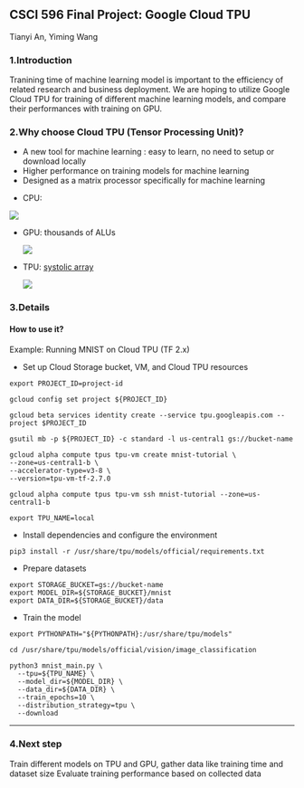 ## CSCI 596 Final Project: Google Cloud TPU

Tianyi An, Yiming Wang

### 1.Introduction

Tranining time of machine learning model is important to the efficiency of related research and business deployment. We are hoping to utilize Google Cloud TPU for training of different machine learning models, and compare their performances with training on GPU.

### 2.Why choose Cloud TPU (Tensor Processing Unit)?

* A new tool for machine learning : easy to learn, no need to setup or download locally
* Higher performance on training models for machine learning 
* Designed as a matrix processor specifically for machine learning

- CPU:

![](https://cloud.google.com/tpu/docs/images/image6.gif)

* GPU: thousands of ALUs

  ![](https://cloud.google.com/tpu/docs/images/image2.gif)

* TPU:  [systolic array](https://en.wikipedia.org/wiki/Systolic_array)

  ![](https://cloud.google.com/tpu/docs/images/image4_5pfb45w.gif)

### 3.Details

#### How to use it?

Example: Running MNIST on Cloud TPU (TF 2.x)
- Set up Cloud Storage bucket, VM, and Cloud TPU resources
```
export PROJECT_ID=project-id

gcloud config set project ${PROJECT_ID}

gcloud beta services identity create --service tpu.googleapis.com --project $PROJECT_ID

gsutil mb -p ${PROJECT_ID} -c standard -l us-central1 gs://bucket-name

gcloud alpha compute tpus tpu-vm create mnist-tutorial \
--zone=us-central1-b \
--accelerator-type=v3-8 \
--version=tpu-vm-tf-2.7.0

gcloud alpha compute tpus tpu-vm ssh mnist-tutorial --zone=us-central1-b

export TPU_NAME=local
```
- Install dependencies and configure the environment
```
pip3 install -r /usr/share/tpu/models/official/requirements.txt
```
- Prepare datasets
```
export STORAGE_BUCKET=gs://bucket-name
export MODEL_DIR=${STORAGE_BUCKET}/mnist
export DATA_DIR=${STORAGE_BUCKET}/data
```
- Train the model
```
export PYTHONPATH="${PYTHONPATH}:/usr/share/tpu/models"

cd /usr/share/tpu/models/official/vision/image_classification

python3 mnist_main.py \
  --tpu=${TPU_NAME} \
  --model_dir=${MODEL_DIR} \
  --data_dir=${DATA_DIR} \
  --train_epochs=10 \
  --distribution_strategy=tpu \
  --download
```



----------

### 4.Next step

Train different models on TPU and GPU, gather data like training time and dataset size
Evaluate training performance based on collected data
